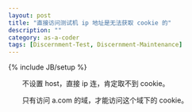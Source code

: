 ```yaml
---
layout: post
title: "直接访问测试机 ip 地址是无法获取 cookie 的"
description: ""
category: as-a-coder
tags: [Discernment-Test, Discernment-Maintenance]
---
```

{% include JB/setup %}

　　不设置 host，直接 ip 连，肯定取不到 cookie。  

　　只有访问 a.com 的域，才能访问这个域下的 cookie。